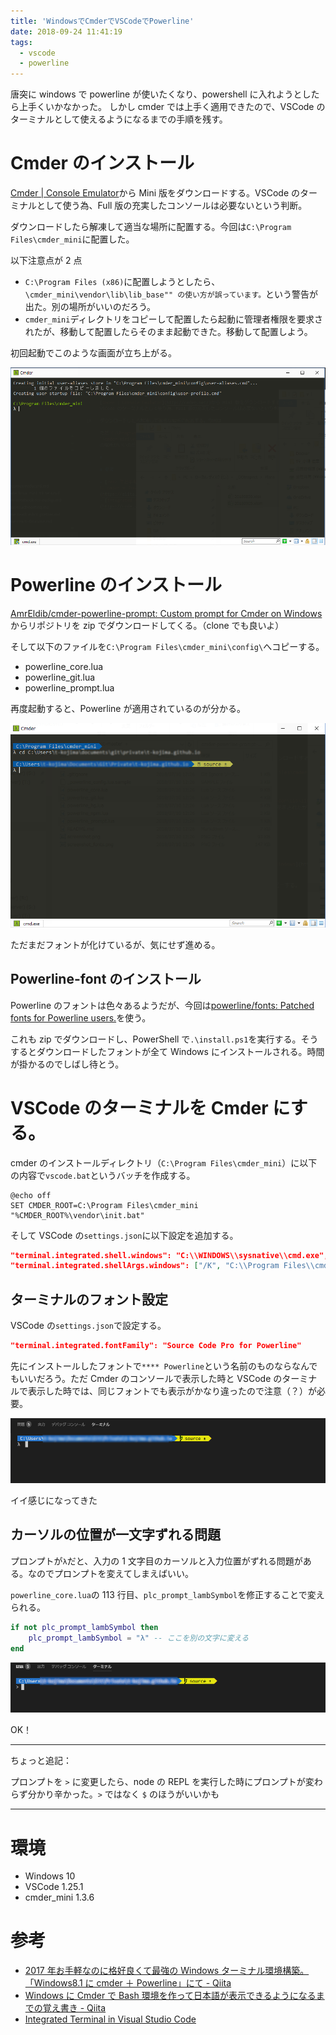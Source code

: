 ```yaml
---
title: 'WindowsでCmderでVSCodeでPowerline'
date: 2018-09-24 11:41:19
tags:
  - vscode
  - powerline
---
```


唐突に windows で powerline が使いたくなり、powershell に入れようとしたら上手くいかなかった。
しかし cmder では上手く適用できたので、VSCode のターミナルとして使えるようになるまでの手順を残す。

<!-- more -->

# Cmder のインストール

[Cmder | Console Emulator](http://cmder.net/)から Mini 版をダウンロードする。VSCode のターミナルとして使う為、Full 版の充実したコンソールは必要ないという判断。

ダウンロードしたら解凍して適当な場所に配置する。今回は`C:\Program Files\cmder_mini`に配置した。

以下注意点が 2 点

- `C:\Program Files (x86)`に配置しようとしたら、`\cmder_mini\vendor\lib\lib_base"" の使い方が誤っています。`という警告が出た。別の場所がいいのだろう。
- `cmder_mini`ディレクトリをコピーして配置したら起動に管理者権限を要求されたが、移動して配置したらそのまま起動できた。移動して配置しよう。

初回起動でこのような画面が立ち上がる。

![初回起動時の画面](/images/41-01.png)

# Powerline のインストール

[AmrEldib/cmder-powerline-prompt: Custom prompt for Cmder on Windows](https://github.com/AmrEldib/cmder-powerline-prompt)からリポジトリを zip でダウンロードしてくる。（clone でも良いよ）

そして以下のファイルを`C:\Program Files\cmder_mini\config\`へコピーする。

- powerline_core.lua
- powerline_git.lua
- powerline_prompt.lua

再度起動すると、Powerline が適用されているのが分かる。

![Powerline適用後の画面](/images/41-02.png)

ただまだフォントが化けているが、気にせず進める。

## Powerline-font のインストール

Powerline のフォントは色々あるようだが、今回は[powerline/fonts: Patched fonts for Powerline users.](https://github.com/powerline/fonts)を使う。

これも zip でダウンロードし、PowerShell で`.\install.ps1`を実行する。そうするとダウンロードしたフォントが全て Windows にインストールされる。時間が掛かるのでしばし待とう。

# VSCode のターミナルを Cmder にする。

cmder のインストールディレクトリ（`C:\Program Files\cmder_mini`）に以下の内容で`vscode.bat`というバッチを作成する。

```
@echo off
SET CMDER_ROOT=C:\Program Files\cmder_mini
"%CMDER_ROOT%\vendor\init.bat"
```

そして VSCode の`settings.json`に以下設定を追加する。

```json
"terminal.integrated.shell.windows": "C:\\WINDOWS\\sysnative\\cmd.exe",
"terminal.integrated.shellArgs.windows": ["/K", "C:\\Program Files\\cmder_mini\\vscode.bat"]
```

## ターミナルのフォント設定

VSCode の`settings.json`で設定する。

```json
"terminal.integrated.fontFamily": "Source Code Pro for Powerline"
```

先にインストールしたフォントで`**** Powerline`という名前のものならなんでもいいだろう。ただ Cmder のコンソールで表示した時と VSCode のターミナルで表示した時では、同じフォントでも表示がかなり違ったので注意（？）が必要。

![VSCodeのターミナル](/images/41-03.png)

イイ感じになってきた

## カーソルの位置が一文字ずれる問題

プロンプトが`λ`だと、入力の 1 文字目のカーソルと入力位置がずれる問題がある。なのでプロンプトを変えてしまえばいい。

`powerline_core.lua`の 113 行目、`plc_prompt_lambSymbol`を修正することで変えられる。

```lua
if not plc_prompt_lambSymbol then
    plc_prompt_lambSymbol = "λ" -- ここを別の文字に変える
end
```

![プロンプト修正後のターミナル](/images/41-04.png)

OK！

---

ちょっと追記：

プロンプトを `>` に変更したら、node の REPL を実行した時にプロンプトが変わらず分かり辛かった。`>` ではなく `$` のほうがいいかも

---

# 環境

- Windows 10
- VSCode 1.25.1
- cmder_mini 1.3.6

# 参考

- [2017 年お手軽なのに格好良くて最強の Windows ターミナル環境構築。「Windows8.1 に cmder ＋ Powerline」にて - Qiita](https://qiita.com/hmcGit/items/98b80507406cf25c10b4)
- [Windows に Cmder で Bash 環境を作って日本語が表示できるようになるまでの覚え書き - Qiita](https://qiita.com/alchemist/items/f2f54cfe545c84af9430)
- [Integrated Terminal in Visual Studio Code](https://code.visualstudio.com/docs/editor/integrated-terminal)
